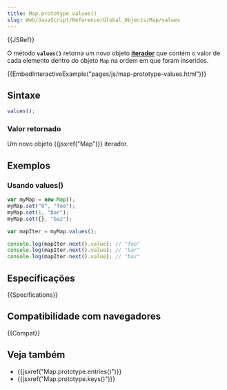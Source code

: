 ```yaml
---
title: Map.prototype.values()
slug: Web/JavaScript/Reference/Global_Objects/Map/values
---
```


{{JSRef}}

O método **`values()`** retorna um novo objeto **[iterador](/pt-BR/docs/Web/JavaScript/Guide/Iterators_and_Generators)** que contém o valor
de cada elemento dentro do objeto `Map` na ordem em que foram inseridos.

{{EmbedInteractiveExample("pages/js/map-prototype-values.html")}}

## Sintaxe

```js
values();
```

### Valor retornado

Um novo objeto {{jsxref("Map")}} iterador.

## Exemplos

### Usando values()

```js
var myMap = new Map();
myMap.set("0", "foo");
myMap.set(1, "bar");
myMap.set({}, "baz");

var mapIter = myMap.values();

console.log(mapIter.next().value); // "foo"
console.log(mapIter.next().value); // "bar"
console.log(mapIter.next().value); // "baz"
```

## Especificações

{{Specifications}}

## Compatibilidade com navegadores

{{Compat}}

## Veja também

- {{jsxref("Map.prototype.entries()")}}
- {{jsxref("Map.prototype.keys()")}}
